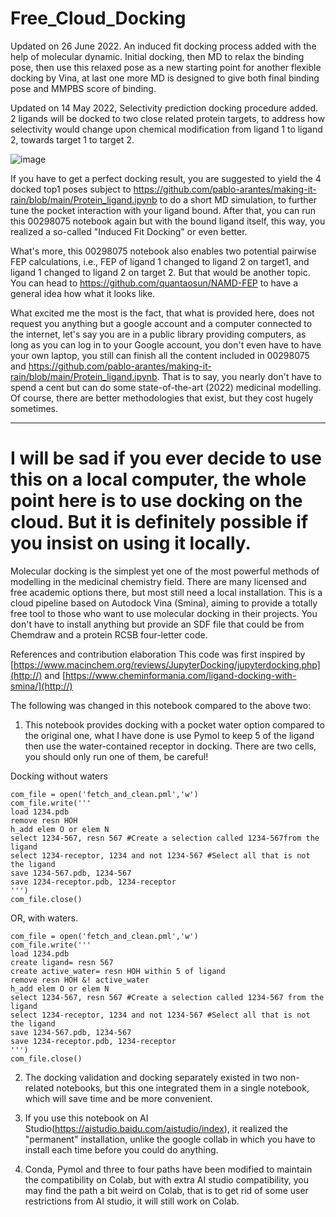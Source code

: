 # Free_Cloud_Docking

Updated on 26 June 2022. An induced fit docking process added with the help of molecular dynamic. Initial docking, then MD to relax the binding pose, then use this relaxed pose as a new starting point for another flexible docking by Vina, at last one more MD is designed to give both final binding pose and MMPBS score of binding.

Updated on 14 May 2022, Selectivity prediction docking procedure added. 2 ligands will be docked to two close related protein targets, to address how selectivity would change upon chemical modification from ligand 1 to ligand 2, towards target 1 to target 2.

![image](https://user-images.githubusercontent.com/75652473/168420589-deb81559-c4fe-443a-a9c1-74c3afb4cff9.png)

If you have to get a perfect docking result, you are suggested to yield the 4 docked top1 poses subject to https://github.com/pablo-arantes/making-it-rain/blob/main/Protein_ligand.ipynb to do a short MD simulation, to further tune the pocket interaction with your ligand bound. After that, you can run this 00298075 notebook again but with the bound ligand itself, this way, you realized a so-called "Induced Fit Docking" or even better.

What's more, this 00298075 notebook also enables two potential pairwise FEP calculations, i.e., FEP of ligand 1 changed to ligand 2 on target1, and ligand 1 changed to ligand 2 on target 2. But that would be another topic. You can head to https://github.com/quantaosun/NAMD-FEP to have a general idea how what it looks like.

What excited me the most is the fact, that what is provided here, does not request you anything but a google account and a computer connected to the internet, let's say you are in a public library providing computers, as long as you can log in to your Google account, you don't even have to have your own laptop, you still can finish all the content included in 00298075 and https://github.com/pablo-arantes/making-it-rain/blob/main/Protein_ligand.ipynb. That is to say, you nearly don't have to spend a cent but can do some state-of-the-art (2022) medicinal modelling. Of course, there are better methodologies that exist, but they cost hugely sometimes.

---------------------------------------------------------------------------------------------------------------------------------------------------------
# I will be sad if you ever decide to use this on a local computer, the whole point here is to use docking on the cloud. But it is definitely possible if you insist on using it locally.

Molecular docking is the simplest yet one of the most powerful methods of modelling in the medicinal chemistry field. There are many licensed and free academic options there, but most still need a local installation. This is a cloud pipeline based on Autodock Vina (Smina), aiming to provide a totally free tool to those who want to use molecular docking in their projects. You don't have to install anything but provide an SDF file that could be from Chemdraw and a protein RCSB four-letter code.

 References and contribution elaboration
 This code was first inspired by [https://www.macinchem.org/reviews/JupyterDocking/jupyterdocking.php](http://) and [https://www.cheminformania.com/ligand-docking-with-smina/](http://)


The following was changed in this notebook compared to the above two:
1. This notebook provides docking with a pocket water option compared to the original one, what I have done is use Pymol to keep 5 of the ligand then use the water-contained receptor in docking. There are two cells, you should only run one of them, be careful! 

Docking without waters

```
com_file = open('fetch_and_clean.pml','w')
com_file.write('''
load 1234.pdb
remove resn HOH
h_add elem O or elem N
select 1234-567, resn 567 #Create a selection called 1234-567from the ligand
select 1234-receptor, 1234 and not 1234-567 #Select all that is not the ligand
save 1234-567.pdb, 1234-567
save 1234-receptor.pdb, 1234-receptor    
''')
com_file.close()
```
OR, with waters.

```
com_file = open('fetch_and_clean.pml','w')
com_file.write('''
load 1234.pdb
create ligand= resn 567 
create active_water= resn HOH within 5 of ligand
remove resn HOH &! active_water
h_add elem O or elem N
select 1234-567, resn 567 #Create a selection called 1234-567 from the ligand
select 1234-receptor, 1234 and not 1234-567 #Select all that is not the ligand
save 1234-567.pdb, 1234-567
save 1234-receptor.pdb, 1234-receptor    
''')
com_file.close()
```

2. The docking validation and docking separately existed in two non-related notebooks, but this one integrated them in a single notebook, which will save time and be more convenient.
1. If you use this notebook on AI Studio(https://aistudio.baidu.com/aistudio/index), it realized the "permanent" installation, unlike the google collab in which you have to install each time before you could do anything. 

3. Conda, Pymol and three to four paths have been modified to maintain the compatibility on Colab, but with extra AI studio compatibility, you may find the path a bit weird on Colab, that is to get rid of some user restrictions from AI studio, it will still work on Colab. 
